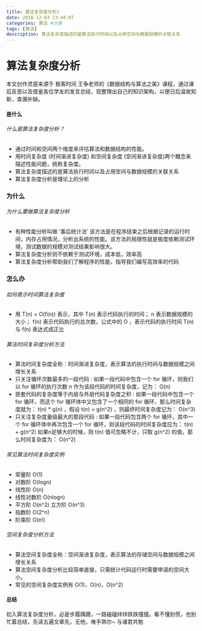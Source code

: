 ```yaml
---
title: 算法复杂度分析1
date: 2018-12-03 23:44:07
categories: 算法 #分类
tags: [算法]
description: 算法复杂度描述的是算法执行时间以及占用空间与数据规模的关联关系
---
```


# 算法复杂度分析
本文创作灵感来源于 极客时间 王争老师的《数据结构与算法之美》课程，通过课后反思以及借鉴各位学友的发言总结，现整理出自己的知识架构，以便日后温故知新，查漏补缺。
#### 是什么
###### 什么是算法复杂度分析？
-   通过时间和空间两个维度来评估算法和数据结构的性能。
-   用时间复杂度 (时间渐进复杂度) 和空间复杂度 (空间渐进复杂度)两个概念来描述性能问题，统称复杂度。
-   算法复杂度描述的是算法执行时间以及占用空间与数据规模的关联关系
-   算法复杂度分析是理论上的分析

### 为什么
###### 为什么要做算法复杂度分析
-   有种性能分析叫做 ‘事后统计法’ 该方法是在程序结束之后根据记录的运行时间，内存占用情况，分析出系统的性能。该方法的局限性就是极度依赖测试环境，测试数据的规模对测试结果影响很大。
-   算法复杂度分析则不依赖于测试环境，成本低，效率高
-   算法复杂度分析帮助我们了解程序的性能，指导我们编写高效率的代码

### 怎么办
######  如何表示时间算法复杂度
-   用 T(n) = O(f(n)) 表示，其中 T(n)  表示代码执行的时间； n  表示数据规模的大小； f(n)  表示代码执行的总次数，公式中的  O ，表示代码的执行时间  T(n)  与  f(n) 表达式成正比
###### 算法时间复杂度分析方法
- 算法时间复杂度全称：时间渐进复杂度，表示算法的执行时间与数据规模之间增长关系
-   只关注循环次数最多的一段代码
:   如果一段代码中包含一个 for 循环，则我们以 for 循环的执行次数  n  作为该段代码的时间复杂度，记为： O(n) 
-   嵌套代码的复杂度等于内层与外层代码复杂度之积
:   如果一段代码中包含一个 for 循环，而这个 for 循环体中又包含了一个相同的 for 循环，那么时间复杂度就为： t(n) * g(n) ，假设 t(n) = g(n^2) ，则最终时间复杂度记为： O(n^3)  
-   只关注复杂度量级最大的那段代码
:   如果一段代码包含两个 for 循环，其中一个 for 循环体中再次包含一个 for 循环，则该段代码的时间复杂度应为：
 t(n) + g(n^2)  如果n足够大的时候，则 t(n)  值可忽略不计，只取 g(n^2)  的值，那么时间复杂度为： O(n^2)  
###### 常见算法时间复杂度实例
- 常量阶 O(1)  
- 对数阶 O(logn)  
- 线性阶 O(n)  
- 线性对数阶 O(nlogn)  
- 平方阶 O(n^2)   立方阶 O(n^3)  
- 指数阶 O(2^n)  
- 阶乘阶 O(n!)  
###### 空间复杂度分析方法
- 算法空间复杂度全称：空间渐进复杂度，表示算法的存储空间与数据规模之间增长关系
- 算法空间复杂度分析比较简单直接，只需统计代码运行时需要申请的空间大小。
- 常见的空间复杂度实例有 O(1)，O(n)，O(n^2)  
#### 总结
初入算法复杂度分析，必是步履蹒跚，一路磕磕绊绊跌跌撞撞。看不懂别慌，也别忙着总结，先读五遍文章先，无他，唯手熟尔~
与诸君共勉






